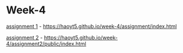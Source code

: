 # Week-4
[assignment 1](https://haoyt5.github.io/week-4/assignment/index.html) - https://haoyt5.github.io/week-4/assignment/index.html

[assignment 2](https://haoyt5.github.io/week-4/assignment2/public/index.html) - https://haoyt5.github.io/week-4/assignment2/public/index.html

